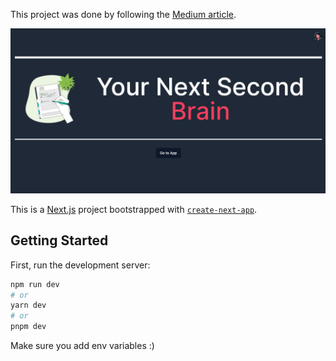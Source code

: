 This project was done by following the [Medium article](https://levelup.gitconnected.com/full-stack-next-js-notion-clone-clerk-prisma-planetscale-tiptap-shadcn-ui-5cae5ad7bfc7).

<!-- screenshot image-->
<img src="./screenshot.png">

This is a [Next.js](https://nextjs.org/) project bootstrapped with [`create-next-app`](https://github.com/vercel/next.js/tree/canary/packages/create-next-app).

## Getting Started

First, run the development server:

```bash
npm run dev
# or
yarn dev
# or
pnpm dev
```


Make sure you add env variables :)
